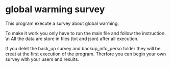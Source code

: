 # global warming survey

This program execute a survey about global warming.

To make it work you only have to run the main file and follow the instruction. \n
All the data are store in files (txt and json) after all execution.

If you delet the back_up survey and backup_info_perso folder they will be creat at the first execution of the program.
Therfore you can begin your own survey with your users and results.
